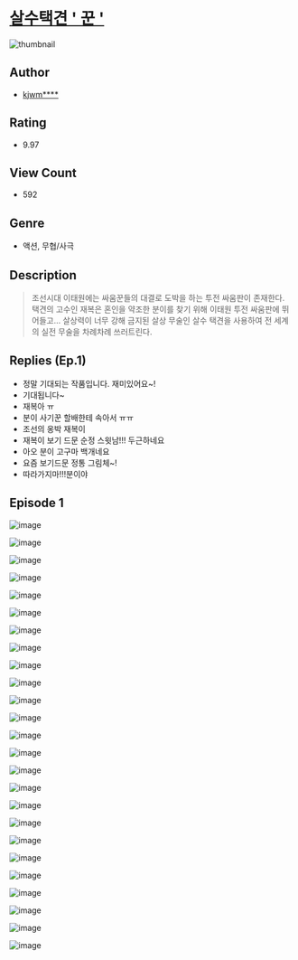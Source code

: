 # [살수택견 ' 꾼 '](https://comic.naver.com/challenge/list?titleId=811051)
![thumbnail](https://image-comic.pstatic.net/user_contents_data/challenge_comic/2023/05/25/367175/upload_3487530363103819575_480x623.jpeg)

## Author
- [kjwm****](https://comic.naver.com/artistTitle?id=367175)

## Rating
- 9.97

## View Count
- 592

## Genre
- 액션, 무협/사극

## Description
> 조선시대 이태원에는 싸움꾼들의 대결로 도박을 하는 투전 싸움판이 존재한다. 택견의 고수인 재복은 혼인을 약조한 분이를 찾기 위해 이태원 투전 싸움판에 뛰어들고... 살상력이 너무 강해 금지된 살상 무술인 살수 택견을 사용하여 전 세계의 실전 무술을 차례차례 쓰러트린다.

## Replies (Ep.1)
- 정말 기대되는 작품입니다. 재미있어요~!
- 기대됩니다~
- 재복아 ㅠ
- 분이 사기꾼 할배한테 속아서 ㅠㅠ
- 조선의 옹박 재복이
- 재복이 보기 드문 순정 스윗남!!! 두근하네요
- 아오 분이 고구마 백개네요
- 요즘 보기드문 정통 그림체~!
- 따라가지마!!!분이야

## Episode 1
![image](https://image-comic.pstatic.net/user_contents_data/challenge_comic/2023/05/25/367175/upload_3616449008456983865.jpeg)

![image](https://image-comic.pstatic.net/user_contents_data/challenge_comic/2023/05/25/367175/upload_7377285851433481525.jpeg)

![image](https://image-comic.pstatic.net/user_contents_data/challenge_comic/2023/05/25/367175/upload_3617010862402134328.jpeg)

![image](https://image-comic.pstatic.net/user_contents_data/challenge_comic/2023/05/25/367175/upload_3616499563694810674.jpeg)

![image](https://image-comic.pstatic.net/user_contents_data/challenge_comic/2023/05/25/367175/upload_3474633985049911649.jpeg)

![image](https://image-comic.pstatic.net/user_contents_data/challenge_comic/2023/05/25/367175/upload_3762868961913496673.jpeg)

![image](https://image-comic.pstatic.net/user_contents_data/challenge_comic/2023/05/25/367175/upload_3978707289924514616.jpeg)

![image](https://image-comic.pstatic.net/user_contents_data/challenge_comic/2023/05/25/367175/upload_3558182781368820790.jpeg)

![image](https://image-comic.pstatic.net/user_contents_data/challenge_comic/2023/05/25/367175/upload_7293633696763031906.jpeg)

![image](https://image-comic.pstatic.net/user_contents_data/challenge_comic/2023/05/25/367175/upload_7378414839488722481.jpeg)

![image](https://image-comic.pstatic.net/user_contents_data/challenge_comic/2023/05/25/367175/upload_4050253616021332326.jpeg)

![image](https://image-comic.pstatic.net/user_contents_data/challenge_comic/2023/05/25/367175/upload_3775762934806241893.jpeg)

![image](https://image-comic.pstatic.net/user_contents_data/challenge_comic/2023/05/25/367175/upload_3834592320891925561.jpeg)

![image](https://image-comic.pstatic.net/user_contents_data/challenge_comic/2023/05/25/367175/upload_4134644625345886257.jpeg)

![image](https://image-comic.pstatic.net/user_contents_data/challenge_comic/2023/05/25/367175/upload_3978425832882714418.jpeg)

![image](https://image-comic.pstatic.net/user_contents_data/challenge_comic/2023/05/25/367175/upload_7076340516629132342.jpeg)

![image](https://image-comic.pstatic.net/user_contents_data/challenge_comic/2023/05/25/367175/upload_3761409724477825634.jpeg)

![image](https://image-comic.pstatic.net/user_contents_data/challenge_comic/2023/05/25/367175/upload_3978194926767061349.jpeg)

![image](https://image-comic.pstatic.net/user_contents_data/challenge_comic/2023/05/25/367175/upload_3919882524384571954.jpeg)

![image](https://image-comic.pstatic.net/user_contents_data/challenge_comic/2023/05/25/367175/upload_7292230737995064930.jpeg)

![image](https://image-comic.pstatic.net/user_contents_data/challenge_comic/2023/05/25/367175/upload_3918474935577884729.jpeg)

![image](https://image-comic.pstatic.net/user_contents_data/challenge_comic/2023/05/25/367175/upload_3689685270450942305.jpeg)

![image](https://image-comic.pstatic.net/user_contents_data/challenge_comic/2023/05/25/367175/upload_3833466416673206625.jpeg)

![image](https://image-comic.pstatic.net/user_contents_data/challenge_comic/2023/05/25/367175/upload_3617288132575191394.jpeg)

![image](https://image-comic.pstatic.net/user_contents_data/challenge_comic/2023/05/25/367175/upload_3703143314252707641.jpeg)
